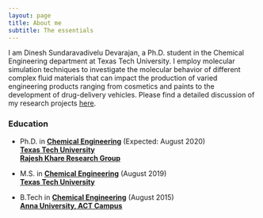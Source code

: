 ```yaml
---
layout: page
title: About me
subtitle: The essentials
---
```


I am Dinesh Sundaravadivelu Devarajan, a Ph.D. student in the Chemical Engineering department at Texas Tech University.  I employ molecular simulation techniques to investigate the molecular behavior of different complex fluid materials that can impact the production of varied engineering products ranging from cosmetics and paints to the development of drug-delivery vehicles. Please find a detailed discussion of my research projects [here](/myresearch.md). 

### Education

* Ph.D. in **[Chemical Engineering](https://www.depts.ttu.edu/che/)** (Expected: August 2020)    
  **[Texas Tech University](https://www.ttu.edu/)**   
  **[Rajesh Khare Research Group](http://www.depts.ttu.edu/che/groups/kharegroup/)**

* M.S. in **[Chemical Engineering](https://www.depts.ttu.edu/che/)** (August 2019)  
  **[Texas Tech University](https://www.ttu.edu/)** 

* B.Tech in **[Chemical Engineering](http://chemactech.edu.in/)** (August 2015)  
  **[Anna University, ACT Campus](https://www.annauniv.edu/act/index.html)** 
